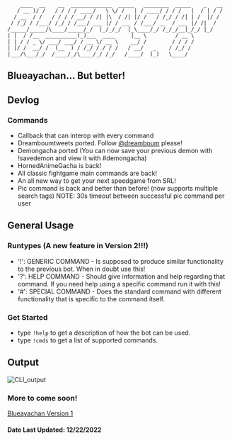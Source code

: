 ```
    ____  __    __  _____________  _____   ________  _____    _   __
   / __ )/ /   / / / / ____/   \ \/ /   | / ____/ / / /   |  / | / /
  / __  / /   / / / / __/ / /| |\  / /| |/ /   / /_/ / /| | /  |/ /
 / /_/ / /___/ /_/ / /___/ ___ |/ / ___ / /___/ __  / ___ |/ /|  /
/_____/_____/\____/_____/_/  |_/_/_/  |_\____/_/ /_/_/__|_/_/ |_/
| |  / /__  __________(_)___  ____     |__ \         / __ \
| | / / _ \/ ___/ ___/ / __ \/ __ \    __/ /        / / / /
| |/ /  __/ /  (__  ) / /_/ / / / /   / __/   _    / /_/ /
|___/\___/_/  /____/_/\____/_/ /_/   /____/  (_)   \____/
```
## Blueayachan... But better!

## Devlog
### Commands
* Callback that can interop with every command
* Dreamboumtweets ported. Follow [@dreamboum](https://twitter.com/Dreamboum) please!
* Demongacha ported (You can now save your previous demon with !savedemon and view it with #demongacha)
* HornedAnimeGacha is back!
* All classic fightgame main commands are back!
* An all new way to get your next speedgame from SRL!
* Pic command is back and better than before! (now supports multiple search tags) NOTE: 30s timeout between successful pic command per user

## General Usage
### Runtypes (A new feature in Version 2!!!)
* '!': GENERIC COMMAND - Is supposed to produce similar functionality to the previous bot. When in doubt use this!
* '?': HELP COMMAND - Should give information and help regarding that command. If you need help using a specific command run it with this!
* '#': SPECIAL COMMAND - Does the standard command with different functionality that is specific to the command itself.
### Get Started
* type `!help` to get a description of how the bot can be used.
* type `!cmds` to get a list of supported commands.

## Output
![CLI_output](https://i.imgur.com/NzXyqrf.png)

### More to come soon!
[Blueayachan Version 1](https://github.com/electra13x7777/blueayachan)
#### Date Last Updated: 12/22/2022
